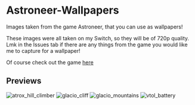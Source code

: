 # Astroneer-Wallpapers
Images taken from the game Astroneer, that you can use as wallpapers!

These images were all taken on my Switch, so they will be of 720p quality.  
Lmk in the Issues tab if there are any things from the game you would like me to capture for a wallpaper!

Of course check out the game [here](https://astroneer.space)

## Previews

![atrox_hill_climber](https://github.com/user-attachments/assets/f039a466-875a-40be-95d4-f493c208a4cc)
![glacio_cliff](https://github.com/user-attachments/assets/cff4b3da-b87b-4497-9eaf-82cacf28ab21)
![glacio_mountains](https://github.com/user-attachments/assets/1096f97f-f68a-4b2d-abbd-0b248efba235)
![vtol_battery](https://github.com/user-attachments/assets/4cb928d2-a49a-45ec-a914-c8f20283ae18)
